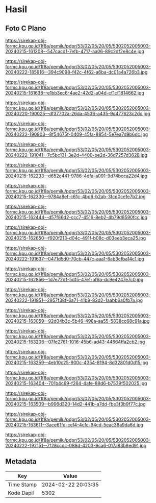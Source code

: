 # Hasil

## Foto C Plano

https://sirekap-obj-formc.kpu.go.id/1f8a/pemilu/pdpr/53/02/05/20/05/5302052005003-20240215-161208--547cacd1-7efb-4717-aa06-89c2df2e8c4e.jpg

https://sirekap-obj-formc.kpu.go.id/1f8a/pemilu/pdpr/53/02/05/20/05/5302052005003-20240222-185916--394c9098-f42c-4f62-a6ba-dc01a4a726b3.jpg

https://sirekap-obj-formc.kpu.go.id/1f8a/pemilu/pdpr/53/02/05/20/05/5302052005003-20240215-161638--e1bb3ec6-4ae2-42d2-a04d-cf1cf1814662.jpg

https://sirekap-obj-formc.kpu.go.id/1f8a/pemilu/pdpr/53/02/05/20/05/5302052005003-20240220-190025--df37702a-26da-4536-a435-9d477623c2dc.jpg

https://sirekap-obj-formc.kpu.go.id/1f8a/pemilu/pdpr/53/02/05/20/05/5302052005003-20240222-190903--8f54675f-0409-45fa-8854-5e7ea7d9b6dc.jpg

https://sirekap-obj-formc.kpu.go.id/1f8a/pemilu/pdpr/53/02/05/20/05/5302052005003-20240222-191041--7c5bc131-3e2d-4400-be2d-36d7257d3628.jpg

https://sirekap-obj-formc.kpu.go.id/1f8a/pemilu/pdpr/53/02/05/20/05/5302052005003-20240215-162233--d652c441-9786-4dfa-a091-9d74bcca22d4.jpg

https://sirekap-obj-formc.kpu.go.id/1f8a/pemilu/pdpr/53/02/05/20/05/5302052005003-20240215-162330--9784a8ef-c61c-4bd6-b2ab-3fcd0ce1e7b2.jpg

https://sirekap-obj-formc.kpu.go.id/1f8a/pemilu/pdpr/53/02/05/20/05/5302052005003-20240215-162444--d57f86d2-ccc7-4516-8eb2-4b79d8590fcc.jpg

https://sirekap-obj-formc.kpu.go.id/1f8a/pemilu/pdpr/53/02/05/20/05/5302052005003-20240215-162650--f920f213-d04c-491f-b08c-d03eeb3eca25.jpg

https://sirekap-obj-formc.kpu.go.id/1f8a/pemilu/pdpr/53/02/05/20/05/5302052005003-20240222-191637--0471d5d0-70cb-447c-aaa1-6ab3cfba14c1.jpg

https://sirekap-obj-formc.kpu.go.id/1f8a/pemilu/pdpr/53/02/05/20/05/5302052005003-20240215-162856--1d7e72d1-5df5-47e1-af9a-dc9e4247e7c0.jpg

https://sirekap-obj-formc.kpu.go.id/1f8a/pemilu/pdpr/53/02/05/20/05/5302052005003-20240222-191951--2957f38f-6a71-41b9-83d2-1aabb6a0fb7a.jpg

https://sirekap-obj-formc.kpu.go.id/1f8a/pemilu/pdpr/53/02/05/20/05/5302052005003-20240215-163059--92d04b3c-5b46-498a-aa55-5838cc68c91a.jpg

https://sirekap-obj-formc.kpu.go.id/1f8a/pemilu/pdpr/53/02/05/20/05/5302052005003-20240215-163206--07fe2761-1016-45b6-ad43-44664ffa2cb2.jpg

https://sirekap-obj-formc.kpu.go.id/1f8a/pemilu/pdpr/53/02/05/20/05/5302052005003-20240215-163259--4eb10c25-900c-4354-8194-8d32801d0d15.jpg

https://sirekap-obj-formc.kpu.go.id/1f8a/pemilu/pdpr/53/02/05/20/05/5302052005003-20240215-163404--701b4c69-f264-4afe-88d6-b7539f502025.jpg

https://sirekap-obj-formc.kpu.go.id/1f8a/pemilu/pdpr/53/02/05/20/05/5302052005003-20240215-163509--b996d320-14d2-441b-a7dd-fbe3f3b9f77c.jpg

https://sirekap-obj-formc.kpu.go.id/1f8a/pemilu/pdpr/53/02/05/20/05/5302052005003-20240215-163611--3ace61fd-cef4-4cfc-94cd-5eac38a9da6d.jpg

https://sirekap-obj-formc.kpu.go.id/1f8a/pemilu/pdpr/53/02/05/20/05/5302052005003-20240222-192151--7f28ccdc-088d-4203-9ca6-017a83b8ed91.jpg


## Metadata

| Key        | Value               |
| ---------- | ------------------- |
| Time Stamp | 2024-02-22 20:03:35 |
| Kode Dapil | 5302                |



